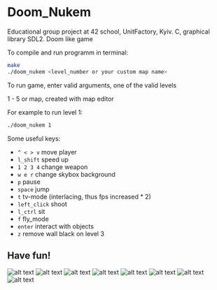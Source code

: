 
# Doom_Nukem
Educational group project at 42 school, UnitFactory, Kyiv. C, graphical library SDL2. Doom like game

To compile and run programm in terminal:
```bash
make
./doom_nukem <level_number or your custom map name>
```
To run game, enter valid arguments, one of the valid levels

1 - 5 or map, created with map editor

For example to run level 1:
```bash
./doom_nukem 1
```
Some useful keys:

* `^ < > v` move player
* `l_shift` speed up 
* `1 2 3 4` change weapon
* `w e r` change skybox background
* `p` pause
* `space` jump
* `t` tv-mode (interlacing, thus fps increased * 2)
* `left_click` shoot
* `l_ctrl` sit
* `f` fly_mode
* `enter` interact with objects
* `z` remove wall black on level 3

## Have fun!

![alt text](https://github.com/DA-NDI/Doom_Nukem-oldschool/blob/master/screenshots/1.jpg)
![alt text](https://github.com/DA-NDI/Doom_Nukem-oldschool/blob/master/screenshots/3.png)
![alt text](https://github.com/DA-NDI/Doom_Nukem-oldschool/blob/master/screenshots/6.png)
![alt text](https://github.com/DA-NDI/Doom_Nukem-oldschool/blob/master/screenshots/7.png)
![alt text](https://github.com/DA-NDI/Doom_Nukem-oldschool/blob/master/screenshots/8.png)
![alt text](https://github.com/DA-NDI/Doom_Nukem-oldschool/blob/master/screenshots/10.png)
![alt text](https://github.com/DA-NDI/Doom_Nukem-oldschool/blob/master/screenshots/11.png)
![alt text](https://github.com/DA-NDI/Wolf3d/blob/master/wolf1.gif)
